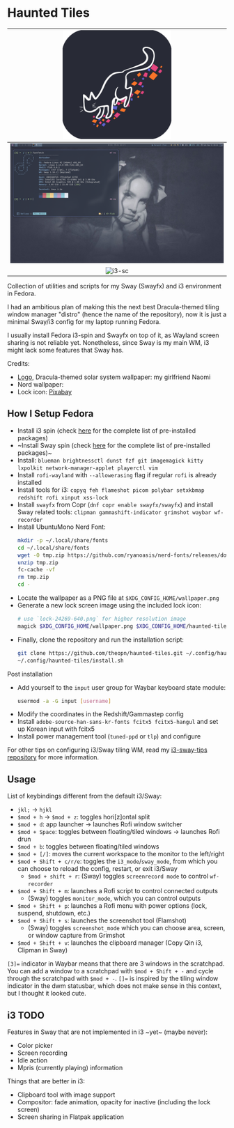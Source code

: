 # Haunted Tiles

| <img src="./assets/haunted-tiles-logo.png" width="250" alt="Haunted Tiles logo"> |
| :--:                                                                             |
| ![sway-sc](./assets/sway-sc.png)                                                 |
| ![i3-sc](./assets/i3-sc.png)                                                     |

Collection of utilities and scripts for my Sway (Swayfx) and i3 environment in Fedora.

I had an ambitious plan of making this the next best Dracula-themed tiling window manager "distro" (hence the name of the repository), now it is just a minimal Sway/i3 config for my laptop running Fedora.

I usually install Fedora i3-spin and Swayfx on top of it, as Wayland screen sharing is not reliable yet.
Nonetheless, since Sway is my main WM, i3 might lack some features that Sway has.

Credits:

- [Logo](./assets/haunted-tiles-logo.png), Dracula-themed solar system wallpaper: my girlfriend Naomi
- Nord wallpaper:
- Lock icon: [Pixabay](https://pixabay.com/vectors/lock-locked-metal-protection-tool-24269/)

## How I Setup Fedora

- Install i3 spin (check [here](https://docs.fedoraproject.org/en-US/i3/package-groups/) for the complete list of pre-installed packages)
- ~Install Sway spin (check [here](https://gitlab.com/fedora/sigs/sway/sway-config-fedora/-/blob/fedora/sway-config-fedora.spec.rpkg?ref_type=heads) for the complete list of pre-installed packages)~
- Install: `blueman brightnessctl dunst fzf git imagemagick kitty lxpolkit network-manager-applet playerctl vim`
- Install `rofi-wayland` with `--allowerasing` flag if regular `rofi` is already installed
- Install tools for i3: `copyq feh flameshot picom polybar setxkbmap redshift rofi xinput xss-lock`
- Install `swayfx` from Copr (`dnf copr enable swayfx/swayfx`) and install Sway related tools: `clipman gammashift-indicator grimshot waybar wf-recorder`
- Install UbuntuMono Nerd Font:
    ```sh
    mkdir -p ~/.local/share/fonts
    cd ~/.local/share/fonts
    wget -O tmp.zip https://github.com/ryanoasis/nerd-fonts/releases/download/v3.3.0/UbuntuMono.zip
    unzip tmp.zip
    fc-cache -vf
    rm tmp.zip
    cd -
    ```
- Locate the wallpaper as a PNG file at `$XDG_CONFIG_HOME/wallpaper.png`
- Generate a new lock screen image using the included lock icon:
    ```sh
    # use `lock-24269-640.png` for higher resolution image
    magick $XDG_CONFIG_HOME/wallpaper.png $XDG_CONFIG_HOME/haunted-tiles/assets/lock-24269-360.png -gravity center -composite $XDG_CONFIG_HOME/lockscreen.png
    ```
- Finally, clone the repository and run the installation script:
    ```sh
    git clone https://github.com/theopn/haunted-tiles.git ~/.config/haunted-tiles
    ~/.config/haunted-tiles/install.sh
    ```

Post installation

- Add yourself to the `input` user group for Waybar keyboard state module:
    ```sh
    usermod -a -G input [username]
    ```
- Modify the coordinates in the Redshift/Gammastep config
- Install `adobe-source-han-sans-kr-fonts fcitx5 fcitx5-hangul` and set up Korean input with fcitx5
- Install power management tool (`tuned-ppd` or `tlp`) and configure

For other tips on configuring i3/Sway tiling WM, read my [i3-sway-tips repository](https://github.com/theopn/i3-sway-tips) for more information.

## Usage

List of keybindings different from the default i3/Sway:

- `jkl;` -> `hjkl`
- `$mod + h` -> `$mod + z`: toggles hori[z]ontal split
- `$mod + d`: app launcher -> launches Rofi window switcher
- `$mod + Space`: toggles between floating/tiled windows -> launches Rofi drun
- `$mod + b`: toggles between floating/tiled windows
- `$mod + [/]`: moves the current workspace to the monitor to the left/right
- `$mod + Shift + c/r/e`:  toggles the `i3_mode`/`sway_mode`, from which you can choose to reload the config, restart, or exit i3/Sway
    - `$mod + shift + r`: (Sway) toggles `screenrecord mode` to control `wf-recorder`
- `$mod + Shift + m`: launches a Rofi script to control connected outputs
    - (Sway) toggles `monitor_mode`, which you can control outputs
- `$mod + Shift + p`: launches a Rofi menu with power options (lock, suspend, shutdown, etc.)
- `$mod + Shift + s`: launches the screenshot tool (Flamshot)
    - (Sway) toggles `screenshot_mode` which you can choose area, screen, or window capture from Grimshot
- `$mod + Shift + v`: launches the clipboard manager (Copy Qin i3, Clipman in Sway)

`[3]=` indicator in Waybar means that there are 3 windows in the scratchpad.
You can add a window to a scratchpad with `$mod + Shift + -` and cycle through the scratchpad with `$mod + -`.
`[]=` is inspired by the tiling window indicator in the dwm statusbar, which does not make sense in this context, but I thought it looked cute.

## i3 TODO

Features in Sway that are not implemented in i3 ~yet~ (maybe never):

- Color picker
- Screen recording
- Idle action
- Mpris (currently playing) information

Things that are better in i3:

- Clipboard tool with image support
- Compositor: fade animation, opacity for inactive (including the lock screen)
- Screen sharing in Flatpak application

